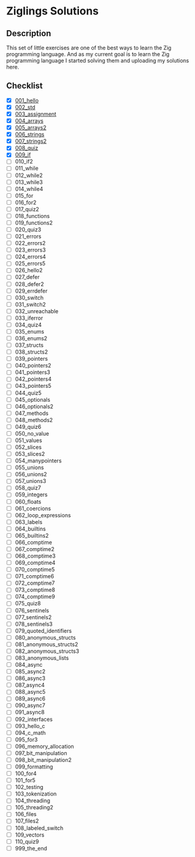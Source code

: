 # Ziglings Solutions
## Description

This set of little exercises are one of the best ways to learn the Zig programming language. And as my current goal is to learn the Zig programming language I started solving them and uploading my solutions here.

## Checklist

- [X] [001_hello](solutions/001_hello.zig)
- [X] [002_std](solutions/002_std.zig)
- [X] [003_assignment](solutions/003_assignment.zig)
- [X] [004_arrays](solutions/004_arrays.zig)
- [X] [005_arrays2](solutions/005_arrays2.zig)
- [X] [006_strings](solutions/006_strings.zig)
- [X] [007_strings2](solutions/007_strings2.zig)
- [X] [008_quiz](solutions/008_quiz.zig)
- [X] [009_if](solutions/009_if.zig)
- [ ] 010_if2
- [ ] 011_while
- [ ] 012_while2
- [ ] 013_while3
- [ ] 014_while4
- [ ] 015_for
- [ ] 016_for2
- [ ] 017_quiz2
- [ ] 018_functions
- [ ] 019_functions2
- [ ] 020_quiz3
- [ ] 021_errors
- [ ] 022_errors2
- [ ] 023_errors3
- [ ] 024_errors4
- [ ] 025_errors5
- [ ] 026_hello2
- [ ] 027_defer
- [ ] 028_defer2
- [ ] 029_errdefer
- [ ] 030_switch
- [ ] 031_switch2
- [ ] 032_unreachable
- [ ] 033_iferror
- [ ] 034_quiz4
- [ ] 035_enums
- [ ] 036_enums2
- [ ] 037_structs
- [ ] 038_structs2
- [ ] 039_pointers
- [ ] 040_pointers2
- [ ] 041_pointers3
- [ ] 042_pointers4
- [ ] 043_pointers5
- [ ] 044_quiz5
- [ ] 045_optionals
- [ ] 046_optionals2
- [ ] 047_methods
- [ ] 048_methods2
- [ ] 049_quiz6
- [ ] 050_no_value
- [ ] 051_values
- [ ] 052_slices
- [ ] 053_slices2
- [ ] 054_manypointers
- [ ] 055_unions
- [ ] 056_unions2
- [ ] 057_unions3
- [ ] 058_quiz7
- [ ] 059_integers
- [ ] 060_floats
- [ ] 061_coercions
- [ ] 062_loop_expressions
- [ ] 063_labels
- [ ] 064_builtins
- [ ] 065_builtins2
- [ ] 066_comptime
- [ ] 067_comptime2
- [ ] 068_comptime3
- [ ] 069_comptime4
- [ ] 070_comptime5
- [ ] 071_comptime6
- [ ] 072_comptime7
- [ ] 073_comptime8
- [ ] 074_comptime9
- [ ] 075_quiz8
- [ ] 076_sentinels
- [ ] 077_sentinels2
- [ ] 078_sentinels3
- [ ] 079_quoted_identifiers
- [ ] 080_anonymous_structs
- [ ] 081_anonymous_structs2
- [ ] 082_anonymous_structs3
- [ ] 083_anonymous_lists
- [ ] 084_async
- [ ] 085_async2
- [ ] 086_async3
- [ ] 087_async4
- [ ] 088_async5
- [ ] 089_async6
- [ ] 090_async7
- [ ] 091_async8
- [ ] 092_interfaces
- [ ] 093_hello_c
- [ ] 094_c_math
- [ ] 095_for3
- [ ] 096_memory_allocation
- [ ] 097_bit_manipulation
- [ ] 098_bit_manipulation2
- [ ] 099_formatting
- [ ] 100_for4
- [ ] 101_for5
- [ ] 102_testing
- [ ] 103_tokenization
- [ ] 104_threading
- [ ] 105_threading2
- [ ] 106_files
- [ ] 107_files2
- [ ] 108_labeled_switch
- [ ] 109_vectors
- [ ] 110_quiz9
- [ ] 999_the_end